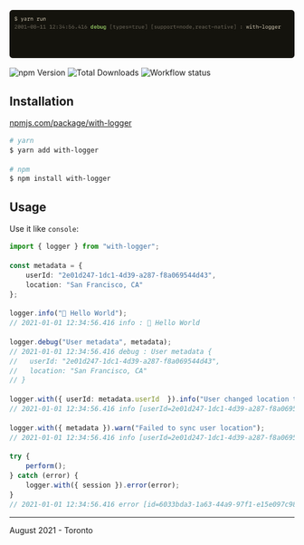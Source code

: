 ![with-logger](github-banner.png)

![npm Version](https://img.shields.io/npm/v/with-logger) ![Total Downloads](https://img.shields.io/npm/dt/with-logger?label=Downloads) ![Workflow status](https://github.com/jathu/with-logger/actions/workflows/publish_master_to_npm.yml/badge.svg)

## Installation

[npmjs.com/package/with-logger](https://www.npmjs.com/package/with-logger)

```bash
# yarn
$ yarn add with-logger

# npm
$ npm install with-logger
```

## Usage

Use it like `console`:

```typescript
import { logger } from "with-logger";

const metadata = { 
    userId: "2e01d247-1dc1-4d39-a287-f8a069544d43",
    location: "San Francisco, CA"
};

logger.info("👋 Hello World");
// 2021-01-01 12:34:56.416 info : 👋 Hello World

logger.debug("User metadata", metadata);
// 2021-01-01 12:34:56.416 debug : User metadata {
//   userId: "2e01d247-1dc1-4d39-a287-f8a069544d43",
//   location: "San Francisco, CA"
// }

logger.with({ userId: metadata.userId  }).info("User changed location to", newLocation);
// 2021-01-01 12:34:56.416 info [userId=2e01d247-1dc1-4d39-a287-f8a069544d43] : User changed location to Menlo Park, CA

logger.with({ metadata }).warn("Failed to sync user location");
// 2021-01-01 12:34:56.416 info [userId=2e01d247-1dc1-4d39-a287-f8a069544d43] [location=San Francisco, CA] : Failed to sync user location

try {
    perform();
} catch (error) {
    logger.with({ session }).error(error);
}
// 2021-01-01 12:34:56.416 error [id=6033bda3-1a63-44a9-97f1-e15e097c98c0] : Unable to reach server
```

------
August 2021 - Toronto

